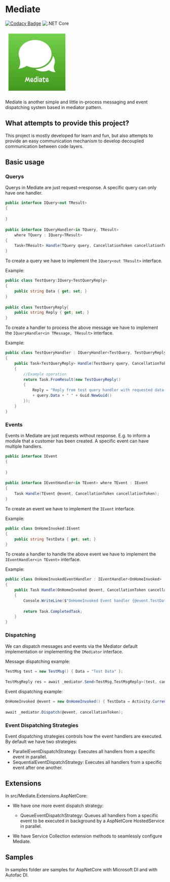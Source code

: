 # Mediate
[![Codacy Badge](https://api.codacy.com/project/badge/Grade/1d4f09d9989e4fb788dfe05af01e8fbb)](https://app.codacy.com/manual/dementcore/Mediate?utm_source=github.com&utm_medium=referral&utm_content=dementcore/Mediate&utm_campaign=Badge_Grade_Settings)
![.NET Core](https://github.com/dementcore/Mediate/workflows/.NET%20Core/badge.svg?branch=master)

![Mediate](logo.png)

Mediate is another simple and little in-process messaging and event dispatching system based in mediator pattern.

## What attempts to provide this project?

This project is mostly developed for learn and fun, but also attempts 
to provide an easy communication mechanism to develop decoupled communication between code layers.


## Basic usage
### Querys

Querys in Mediate are just request->response. 
A specific query can only have one handler.

```csharp
public interface IQuery<out TResult>
{

}

public interface IQueryHandler<in TQuery, TResult>
    where TQuery : IQuery<TResult>
{
    Task<TResult> Handle(TQuery query, CancellationToken cancellationToken);
}
````

To create a query we have to implement the `` IQuery<out TResult> `` interface.

Example:

```csharp
public class TestQuery:IQuery<TestQueryReply>
{
    public string Data { get; set; }
}

public class TestQueryReply{
    public string Reply { get; set; }
}
```

To create a handler to process the above message 
we have to implement the `` IQueryHandler<in TMessage, TResult> `` interface.

Example:
```csharp
public class TestQueryHandler : IQueryHandler<TestQuery, TestQueryReply>
{
    public Task<TestQueryReply> Handle(TestQuery query, CancellationToken cancellationToken)
    {
        //Example operation
        return Task.FromResult(new TestQueryReply()
        {
            Reply = "Reply from test query handler with requested data: "
            + query.Data + " " + Guid.NewGuid()
        });
    }
}
```

### Events
Events in Mediate are just requests without response. E.g. to inform a module that a customer has been created.
A specific event can have multiple handlers.

```csharp
public interface IEvent
{

}

public interface IEventHandler<in TEvent> where TEvent : IEvent
{
    Task Handle(TEvent @event, CancellationToken cancellationToken);
}
````

To create an event we have to implement the `` IEvent `` interface.

Example:

```csharp
public class OnHomeInvoked:IEvent
{
    public string TestData { get; set; }
}
```
To create a handler to handle the above event 
we have to implement the `` IEventHandler<in TEvent> `` interface.

Example:
```csharp
public class OnHomeInvokedEventHandler : IEventHandler<OnHomeInvoked>
{
    public Task Handle(OnHomeInvoked @event, CancellationToken cancellationToken)
    {
        Console.WriteLine($"OnHomeInvoked Event handler {@event.TestData}");

        return Task.CompletedTask;
    }
}
```
### Dispatching
We can dispatch messages and events via the Mediator default implementation or implementing the
``IMediator`` interface.

Message dispatching example:

```csharp
TestMsg test = new TestMsg() { Data = "Test Data" };

TestMsgReply res = await _mediator.Send<TestMsg,TestMsgReply>(test, cancellationToken);
```

Event dispatching example:

```csharp
OnHomeInvoked @event = new OnHomeInvoked() { TestData = Activity.Current.Id };

await _mediator.Dispatch(@event, cancellationToken);
```
### Event Dispatching Strategies
Event dispatching strategies controls how the event handlers are executed.
By default we have two strategies:
  - ParallelEventDispatchStrategy: Executes all handlers from a specific event in parallel.
  - SequentialEventDispatchStrategy: Executes all handlers from a specific event after one another.

## Extensions

In src/Mediate.Extensions.AspNetCore:
- We have one more event dispatch strategy:
  - QueueEventDispatchStrategy: Queues all handlers from a specific event to be executed in background by a AspNetCore HostedService in parallel.

- We have Service Collection extension methods to seamlessly configure Mediate.

## Samples

In samples folder are samples for AspNetCore with Microsoft DI and with Autofac DI.
